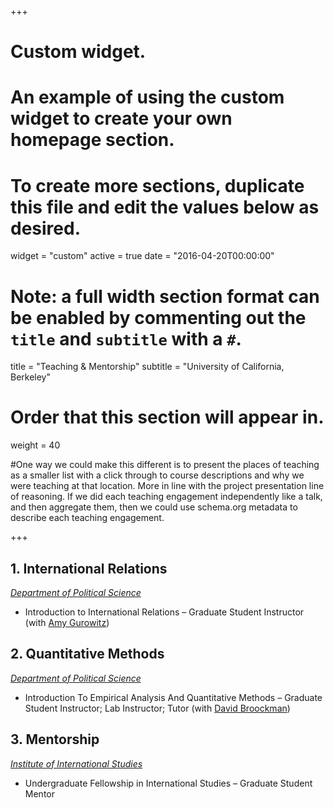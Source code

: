 +++
# Custom widget.
# An example of using the custom widget to create your own homepage section.
# To create more sections, duplicate this file and edit the values below as desired.
widget = "custom"
active = true
date = "2016-04-20T00:00:00"

# Note: a full width section format can be enabled by commenting out the `title` and `subtitle` with a `#`.
title = "Teaching & Mentorship"
subtitle = "University of California, Berkeley"


# Order that this section will appear in.
weight = 40

#One way we could make this different is to present the places of teaching as a smaller list with a click through to course descriptions and why we were teaching at that location. More in line with the project presentation line of reasoning. If we did each teaching engagement independently like a talk, and then aggregate them, then we could use schema.org metadata to describe each teaching engagement.

+++
<h2>1. International Relations</h2>


_[Department of Political Science](https://polisci.berkeley.edu/node/3335)_

+ Introduction to International Relations – Graduate Student Instructor (with [Amy Gurowitz](https://polisci.berkeley.edu/people/person/amy-gurowitz))


<h2>2. Quantitative Methods</h2>


_[Department of Political Science](https://polisci.berkeley.edu/course/introduction-empirical-analysis-and-quantitative-methods-32)_

+ Introduction To Empirical Analysis And Quantitative Methods – Graduate Student Instructor; Lab Instructor; Tutor (with [David Broockman](https://polisci.berkeley.edu/people/person/david-edward-broockman))


<h2>3. Mentorship</h2>


_[Institute of International Studies](https://iis.berkeley.edu/fellowships-grants/undergraduate-fellowship-international-studies)_

+ Undergraduate Fellowship in International Studies – Graduate Student Mentor
